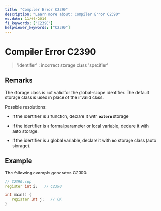 ```yaml
---
title: "Compiler Error C2390"
description: "Learn more about: Compiler Error C2390"
ms.date: 11/04/2016
f1_keywords: ["C2390"]
helpviewer_keywords: ["C2390"]
---
```

# Compiler Error C2390

> 'identifier' : incorrect storage class 'specifier'

## Remarks

The storage class is not valid for the global-scope identifier. The default storage class is used in place of the invalid class.

Possible resolutions:

- If the identifier is a function, declare it with **`extern`** storage.

- If the identifier is a formal parameter or local variable, declare it with auto storage.

- If the identifier is a global variable, declare it with no storage class (auto storage).

## Example

The following example generates C2390:

```cpp
// C2390.cpp
register int i;   // C2390

int main() {
   register int j;   // OK
}
```
